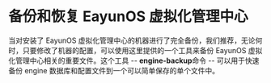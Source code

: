 # 备份和恢复 EayunOS 虚拟化管理中心

当对安装了 EayunOS 虚拟化管理中心的机器进行了完全备份，我们推荐，无论何时，只要修改了机器的配置，可以使用这里提供的一个工具来备份 EayunOS 虚拟化管理中心相关的重要文件。这个工具 -- **engine-backup**命令 -- 可以用于快速备份 engine 数据库和配置文件到一个可以简单保存的单个文件中。
